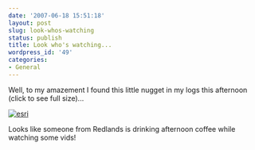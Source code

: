 ```yaml
---
date: '2007-06-18 15:51:18'
layout: post
slug: look-whos-watching
status: publish
title: Look who's watching...
wordpress_id: '49'
categories:
- General
---
```


Well, to my amazement I found this little nugget in my logs this afternoon (click to see full size)...

[![esri](http://media.reprojected.com/images/general/esri_qgis.jpg)](http://media.reprojected.com/images/general/esri_qgis.jpg)

Looks like someone from Redlands is drinking afternoon coffee while watching some vids!



